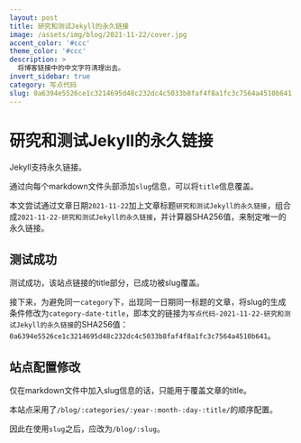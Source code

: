 ```yaml
---
layout: post
title: 研究和测试Jekyll的永久链接
image: /assets/img/blog/2021-11-22/cover.jpg
accent_color: '#ccc'
theme_color: '#ccc'
description: >
  将博客链接中的中文字符清理出去。
invert_sidebar: true
category: 写点代码
slug: 0a6394e5526ce1c3214695d48c232dc4c5033b8faf4f8a1fc3c7564a4510b641
---
```


# 研究和测试Jekyll的永久链接

Jekyll支持永久链接。

通过向每个markdown文件头部添加`slug`信息，可以将`title`信息覆盖。

本文尝试通过文章日期`2021-11-22`加上文章标题`研究和测试Jekyll的永久链接`，组合成`2021-11-22-研究和测试Jekyll的永久链接`，并计算器SHA256值，来制定唯一的永久链接。

## 测试成功

测试成功，该站点链接的title部分，已成功被slug覆盖。

接下来，为避免同一`category`下，出现同一日期同一标题的文章，将slug的生成条件修改为`category-date-title`，即本文的链接为`写点代码-2021-11-22-研究和测试Jekyll的永久链接`的SHA256值：`0a6394e5526ce1c3214695d48c232dc4c5033b8faf4f8a1fc3c7564a4510b641`。

## 站点配置修改

仅在markdown文件中加入slug信息的话，只能用于覆盖文章的title。

本站点采用了`/blog/:categories/:year-:month-:day-:title/`的顺序配置。

因此在使用`slug`之后，应改为`/blog/:slug`。


